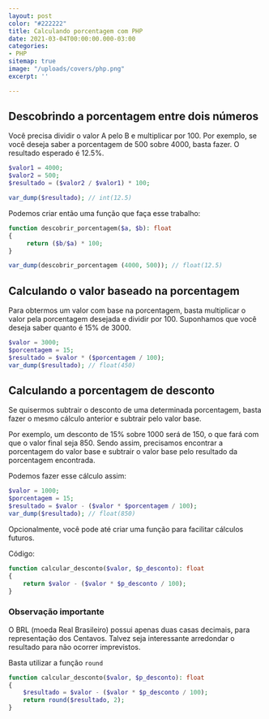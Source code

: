 ```yaml
---
layout: post
color: "#222222"
title: Calculando porcentagem com PHP
date: 2021-03-04T00:00:00.000-03:00
categories:
- PHP
sitemap: true
image: "/uploads/covers/php.png"
excerpt: ''

---
```

## Descobrindo a porcentagem entre dois números

Você precisa dividir o valor A pelo B e multiplicar por 100. Por exemplo, se você deseja saber a porcentagem de 500 sobre 4000, basta fazer. O resultado esperado é 12.5%.

```php
$valor1 = 4000;
$valor2 = 500;
$resultado = ($valor2 / $valor1) * 100;

var_dump($resultado); // int(12.5)
```

Podemos criar então uma função que faça esse trabalho:

```php
function descobrir_porcentagem($a, $b): float
{
     return ($b/$a) * 100;
}

var_dump(descobrir_porcentagem (4000, 500)); // float(12.5)
```

## Calculando o valor baseado na porcentagem

Para obtermos um valor com base na porcentagem, basta multiplicar o valor pela porcentagem desejada e dividir por 100.
Suponhamos que você deseja saber quanto é 15% de 3000.

```php
$valor = 3000;
$porcentagem = 15;
$resultado = $valor * ($porcentagem / 100);
var_dump($resultado); // float(450)
```

## Calculando a porcentagem de desconto

Se quisermos subtrair o desconto de uma determinada porcentagem, basta fazer o mesmo cálculo anterior e subtrair pelo valor base.

Por exemplo, um desconto de 15% sobre 1000 será de 150, o que fará com que o valor final seja 850. Sendo assim, precisamos encontrar a porcentagem do valor base e subtrair o valor base pelo resultado da porcentagem encontrada.

Podemos fazer esse cálculo assim:


```php
$valor = 1000;
$porcentagem = 15;
$resultado = $valor - ($valor * $porcentagem / 100);
var_dump($resultado); // float(850)
```

Opcionalmente, você pode até criar uma função para facilitar cálculos futuros.

Código:

```php
function calcular_desconto($valor, $p_desconto): float 
{
    return $valor - ($valor * $p_desconto / 100); 
}
```


### Observação importante
O BRL (moeda Real Brasileiro) possui apenas duas casas decimais, para representação dos Centavos. Talvez seja interessante arredondar o resultado para não ocorrer imprevistos.

Basta utilizar a função `round`

```php
function calcular_desconto($valor, $p_desconto): float 
{
    $resultado = $valor - ($valor * $p_desconto / 100);
    return round($resultado, 2);
}
```
